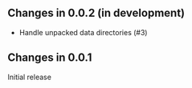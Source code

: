 ## Changes in 0.0.2 (in development)

- Handle unpacked data directories (#3)

## Changes in 0.0.1

Initial release
